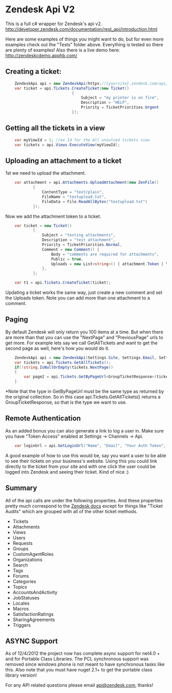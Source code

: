Zendesk Api V2
==============

This is a full c# wrapper for Zendesk's api v2. http://developer.zendesk.com/documentation/rest_api/introduction.html

Here are some examples of things you might want to do, but for even more examples check out the "Tests" folder above. Everything is tested so there are plenty of examples! Also there is a live demo here: http://zendeskcdemo.apphb.com/



Creating a ticket:
--------------

```C#
	ZendeskApi api = new ZendeskApi(https://{yoursite}.zendesk.com/api/v2, "your@email.com", "password"); 
	var ticket = api.Tickets.CreateTicket(new Ticket()
                             {
                                 Subject = "my printer is on fire",
                                 Description = "HELP",
                                 Priority = TicketPriorities.Urgent
                             });
```							 
							 
Getting all the tickets in a view
--------------

```C#
	var myViewId = 1; //ex Id for the All unsolved tickets view
	var tickets = api.Views.ExecuteView(myViewId);
```
	

Uploading an attachment to a ticket
--------------
1st we need to upload the attachment.

```C#
	var attachment = api.Attachments.UploadAttachment(new ZenFile()
            {
                ContentType = "text/plain",
                FileName = "testupload.txt",
                FileData = File.ReadAllBytes("testupload.txt")
            });
```
			
Now we add the attachment token to a ticket. 
	
```C#	
	var ticket = new Ticket()
            {
                Subject = "testing attachments",
                Description = "test attachment",
                Priority = TicketPriorities.Normal,
                Comment = new Comment() { 
                    Body = "comments are required for attachments", 
                    Public = true, 
                    Uploads = new List<string>() { attachment.Token } \\Add the attachment token here
                },
            };

    var t1 = api.Tickets.CreateTicket(ticket);
```	
	
Updating a ticket works the same way, just create a new comment and set the Uploads token. Note you can add more than one attachment to a comment.

Paging
--------------
By default Zendesk will only return you 100 items at a time. But when there are more than that you can use the "NextPage" and "PreviousPage" urls to get more. For example lets say we call GetAllTickets and want to get the second page as well, here's how you would do it.
	
```C#	
	ZendeskApi api = new ZendeskApi(Settings.Site, Settings.Email, Settings.Password);
	var tickets = api.Tickets.GetAllTickets();
	if(!string.IsNullOrEmpty(tickets.NextPage))
    {
        var page2 = api.Tickets.GetByPageUrl<GroupTicketResponse>(tickets.NextPage);
    }
```	
	
*Note that the type in GetByPageUrl<T> must be the same type as returned by the original collection. So in this case api.Tickets.GetAllTickets() returns a GroupTicketResponse, so that is the type we want to use.
	
Remote Authentication
--------------
As an added bonus you can also generate a link to log a user in. Make sure you have "Token Access" enabled at Settings -> Channels -> Api.

```C#
	var loginUrl = api.GetLoginUrl("Name", "Email", "Your Auth Token", "optional forward to url");
```	
	
A good example of how to use this would be, say you want a user to be able to see their tickets on your business's website. Using this you could link directly to the ticket from your site and with one click the user could be logged into Zendesk and seeing their ticket. Kind of nice :)

Summary
--------------
All of the api calls are under the following properties. And these properties pretty much correspond to the [Zendesk docs](http://developer.zendesk.com/documentation/rest_api/tickets.html) except for things like "Ticket Audits" which are grouped with all of the other ticket methods.
- Tickets
- Attachments
- Views
- Users
- Requests
- Groups
- CustomAgentRoles
- Organizations
- Search
- Tags
- Forums
- Categories
- Topics
- AccountsAndActivity
- JobStatuses
- Locales
- Macros
- SatisfactionRatings
- SharingAgreements
- Triggers

ASYNC Support
--------------
As of 12/4/2012 the project now has complete async support for net4.0 + and for Portable Class Libraries. The PCL synchronous support was removed since windows phone is not meant to have synchronous tasks like this. Also note that you must have nuget 2.1+ to get the portable class library version!


For any API related questions please email api@zendesk.com, thanks!